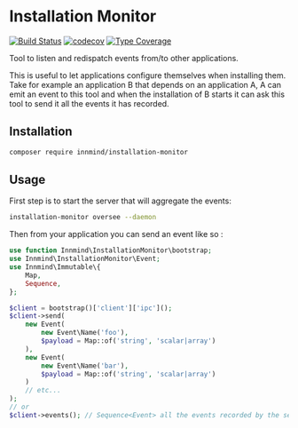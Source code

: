 # Installation Monitor

[![Build Status](https://github.com/Innmind/InstallationMonitor/workflows/CI/badge.svg)](https://github.com/Innmind/InstallationMonitor/actions?query=workflow%3ACI)
[![codecov](https://codecov.io/gh/Innmind/InstallationMonitor/branch/develop/graph/badge.svg)](https://codecov.io/gh/Innmind/InstallationMonitor)
[![Type Coverage](https://shepherd.dev/github/Innmind/InstallationMonitor/coverage.svg)](https://shepherd.dev/github/Innmind/InstallationMonitor)

Tool to listen and redispatch events from/to other applications.

This is useful to let applications configure themselves when installing them. Take for example an application B that depends on an application A, A can emit an event to this tool and when the installation of B starts it can ask this tool to send it all the events it has recorded.

## Installation

```sh
composer require innmind/installation-monitor
```

## Usage

First step is to start the server that will aggregate the events:

```sh
installation-monitor oversee --daemon
```

Then from your application you can send an event like so :

```php
use function Innmind\InstallationMonitor\bootstrap;
use Innmind\InstallationMonitor\Event;
use Innmind\Immutable\{
    Map,
    Sequence,
};

$client = bootstrap()['client']['ipc']();
$client->send(
    new Event(
        new Event\Name('foo'),
        $payload = Map::of('string', 'scalar|array')
    ),
    new Event(
        new Event\Name('bar'),
        $payload = Map::of('string', 'scalar|array')
    )
    // etc...
);
// or
$client->events(); // Sequence<Event> all the events recorded by the server
```
